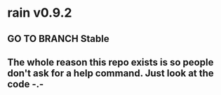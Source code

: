 # rain v0.9.2

## GO TO BRANCH Stable
## The whole reason this repo exists is so people don't ask for a help command. Just look at the code -.-

